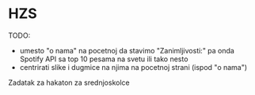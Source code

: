 # HZS

TODO: 
  * umesto "o nama" na pocetnoj da stavimo "Zanimljivosti:" pa onda Spotify API sa top 10 pesama na svetu ili tako nesto
  * centrirati slike i dugmice na njima na pocetnoj strani (ispod "o nama")
  
Zadatak za hakaton za srednjoskolce
